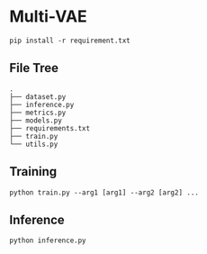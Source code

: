 # Multi-VAE

```
pip install -r requirement.txt
```

## File Tree

```
.
├── dataset.py
├── inference.py
├── metrics.py
├── models.py
├── requirements.txt
├── train.py
└── utils.py
```

## Training

```
python train.py --arg1 [arg1] --arg2 [arg2] ...
```

## Inference

```
python inference.py
```